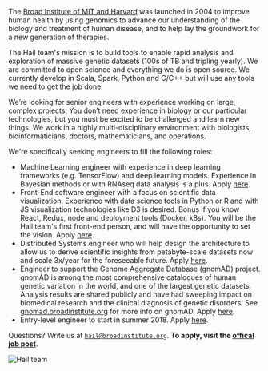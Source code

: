 The [Broad Institute of MIT and Harvard](https://www.broadinstitute.org/about-us) was launched in 2004 to improve human health by using genomics to advance our understanding of the biology and treatment of human disease, and to help lay the groundwork for a new generation of therapies.

The Hail team's mission is to build tools to enable rapid analysis and exploration of massive genetic datasets (100s of TB and tripling yearly). We are committed to open science and everything we do is open source. We currently develop in Scala, Spark, Python and C/C++ but will use any tools we need to get the job done.

We’re looking for senior engineers with experience working on large, complex projects. You don’t need experience in biology or our particular technologies, but you must be excited to be challenged and learn new things. We work in a highly multi-disciplinary environment with biologists, bioinformaticians, doctors, mathematicians, and operations.

We're specifically seeking engineers to fill the following roles:

- Machine Learning engineer with experience in deep learning frameworks (e.g. TensorFlow) and deep learning models. Experience in Bayesian methods or with RNAseq data analysis is a plus. Apply [here](https://broadinstitute.wd1.myworkdayjobs.com/broad_institute/job/Cambridge-MA/Software-Engineer---Hail-Team_3168).
- Front-End software engineer with a focus on scientific data visualization. Experience with data science tools in Python or R and with JS visualization technologies like D3 is desired. Bonus if you know React, Redux, node and deployment tools (Docker, k8s). You will be the Hail team's first front-end person, and will have the opportunity to set the vision. Apply [here](https://broadinstitute.wd1.myworkdayjobs.com/broad_institute/job/Cambridge-MA/Software-Engineer---Hail-Team_3168).
- Distributed Systems engineer who will help design the architecture to allow us to derive scientific insights from petabyte-scale datasets now and scale 3x/year for the foreseeable future. Apply [here](https://broadinstitute.wd1.myworkdayjobs.com/broad_institute/job/Cambridge-MA/Software-Engineer---Hail-Team_3168).
- Engineer to support the Genome Aggregate Database (gnomAD) project. gnomAD is among the most comprehensive catalogues of human genetic variation in the world, and one of the largest genetic datasets. Analysis results are shared publicly and have had sweeping impact on biomedical research and the clinical diagnosis of genetic disorders. See [gnomad.broadinstitute.org](http://gnomad.broadinstitute.org) for more info on gnomAD. Apply [here](https://broadinstitute.wd1.myworkdayjobs.com/en-US/broad_institute/job/Cambridge-MA/Sr-Software-Engineer--Hail-Team_5596).
- Entry-level engineer to start in summer 2018. Apply [here](https://broadinstitute.wd1.myworkdayjobs.com/en-US/broad_institute/job/Cambridge-MA/Associate-Software-Engineer-Hail_4830-1).

Questions? Write us at <a href="mailto:hail@broadinstitute.org"><code>hail@broadinstitute.org</code></a>. **To apply, visit the [offical job post](https://broadinstitute.wd1.myworkdayjobs.com/broad_institute/job/Cambridge-MA/Software-Engineer---Hail-Team_3168)**.

![](https://storage.googleapis.com/hail-common/hail_team.JPG "Hail team")

